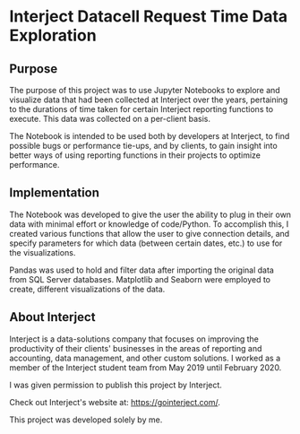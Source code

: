 # Interject Datacell Request Time Data Exploration

## Purpose

The purpose of this project was to use Jupyter Notebooks to explore and visualize data that had been collected at Interject over the years, pertaining to the durations of time taken for certain Interject reporting functions to execute. This data was collected on a per-client basis.

The Notebook is intended to be used both by developers at Interject, to find possible bugs or performance tie-ups, and by clients, to gain insight into better ways of using reporting functions in their projects to optimize performance.

## Implementation

The Notebook was developed to give the user the ability to plug in their own data with minimal effort or knowledge of code/Python. To accomplish this, I created various functions that allow the user to give connection details, and specify parameters for which data (between certain dates, etc.) to use for the visualizations.

Pandas was used to hold and filter data after importing the original data from SQL Server databases. Matplotlib and Seaborn were employed to create, different visualizations of the data.

## About Interject

Interject is a data-solutions company that focuses on improving the productivity of their clients' businesses in the areas of reporting and accounting, data management, and other custom solutions. I worked as a member of the Interject student team from May 2019 until February 2020.

I was given permission to publish this project by Interject.

Check out Interject's website at: https://gointerject.com/.

This project was developed solely by me.
